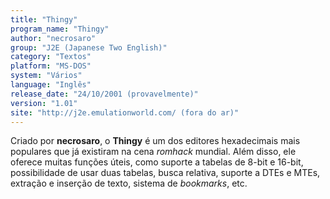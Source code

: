 ```yaml
---
title: "Thingy"
program_name: "Thingy"
author: "necrosaro"
group: "J2E (Japanese Two English)"
category: "Textos"
platform: "MS-DOS"
system: "Vários"
language: "Inglês"
release_date: "24/10/2001 (provavelmente)"
version: "1.01"
site: "http://j2e.emulationworld.com/ (fora do ar)"
---
```

Criado por <b>necrosaro</b>, o <b>Thingy</b> é um dos editores hexadecimais mais populares que já existiram na cena <i>romhack</i> mundial. Além disso, ele oferece muitas funções úteis, como suporte a tabelas de 8-bit e 16-bit, possibilidade de usar duas tabelas, busca relativa, suporte a DTEs e MTEs, extração e inserção de texto, sistema de <i>bookmarks</i>, etc.
